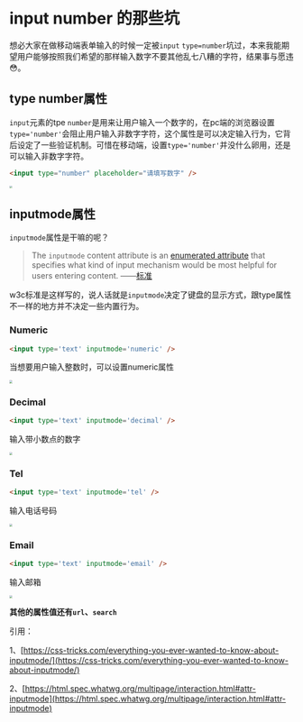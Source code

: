 # input number 的那些坑

想必大家在做移动端表单输入的时候一定被`input` `type=number`坑过，本来我能期望用户能够按照我们希望的那样输入数字不要其他乱七八糟的字符，结果事与愿违😳。 

## type number属性

`input`元素的tpe `number`是用来让用户输入一个数字的，在pc端的浏览器设置`type='number'`会阻止用户输入非数字字符，这个属性是可以决定输入行为，它背后设定了一些验证机制。可惜在移动端，设置`type='number'`并没什么卵用，还是可以输入非数字字符。

```html
<input type="number" placeholder="请填写数字" />
```



<img src="https://cdn.jsdelivr.net/gh/CarberryChai/oss@master/image/IMG_0088-uWAC3J.PNG" style="zoom:30%;" />

## inputmode属性

`inputmode`属性是干嘛的呢？

> The `inputmode` content attribute is an [enumerated attribute](https://html.spec.whatwg.org/multipage/common-microsyntaxes.html#enumerated-attribute) that specifies what kind of input mechanism would be most helpful for users entering content.  ——[标准](https://html.spec.whatwg.org/multipage/interaction.html#attr-inputmode)

w3c标准是这样写的，说人话就是`inputmode`决定了键盘的显示方式，跟type属性不一样的地方并不决定一些内置行为。

### Numeric

```html
<input type='text' inputmode='numeric' />
```

当想要用户输入整数时，可以设置numeric属性

<img src="https://cdn.jsdelivr.net/gh/CarberryChai/oss@master/image/IMG_0089-Mpf9Oa.PNG" style="zoom:33%;" />

### Decimal

```html
<input type='text' inputmode='decimal' />
```

输入带小数点的数字

<img src="https://cdn.jsdelivr.net/gh/CarberryChai/oss@master/image/2TFuvA-D8fdV7.png" style="zoom:30%;" />

### Tel

```html
<input type='text' inputmode='tel' />
```

输入电话号码

<img src="https://cdn.jsdelivr.net/gh/CarberryChai/oss@master/image/Wi2oqQ-JeFN79.png" style="zoom:30%;" />

### Email

```html
<input type='text' inputmode='email' />
```

输入邮箱

<img src="https://cdn.jsdelivr.net/gh/CarberryChai/oss@master/image/DafQzg-VLHBo3.png" style="zoom:30%;" />

**其他的属性值还有`url`、`search`** 

引用：

1、[https://css-tricks.com/everything-you-ever-wanted-to-know-about-inputmode/](https://css-tricks.com/everything-you-ever-wanted-to-know-about-inputmode/)

2、[https://html.spec.whatwg.org/multipage/interaction.html#attr-inputmode](https://html.spec.whatwg.org/multipage/interaction.html#attr-inputmode)